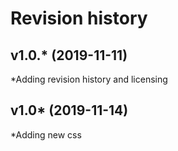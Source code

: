 Revision history
================

v1.0.* (2019-11-11)
-------------------
*Adding revision history and licensing

v1.0* (2019-11-14)
------------------
*Adding new css